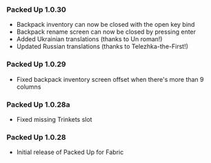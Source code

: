 ### Packed Up 1.0.30
- Backpack inventory can now be closed with the open key bind
- Backpack rename screen can now be closed by pressing enter
- Added Ukrainian translations (thanks to Un roman!)
- Updated Russian translations (thanks to Telezhka-the-First!)

### Packed Up 1.0.29
- Fixed backpack inventory screen offset when there's more than 9 columns

### Packed Up 1.0.28a
- Fixed missing Trinkets slot

### Packed Up 1.0.28
- Initial release of Packed Up for Fabric
